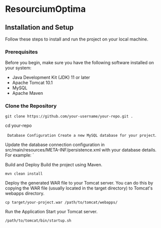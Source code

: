 # ResourciumOptima

## Installation and Setup

Follow these steps to install and run the project on your local machine.

### Prerequisites

Before you begin, make sure you have the following software installed on your system:

- Java Development Kit (JDK) 11 or later
- Apache Tomcat 10.1
- MySQL
- Apache Maven

### Clone the Repository

`
git clone https://github.com/your-username/your-repo.git .
`

cd your-repo

` Database Configuration Create a new MySQL database for your project`.


Update the database connection configuration in src/main/resources/META-INF/persistence.xml with your database details. For example: `

Build and Deploy Build the project using Maven.

`mvn clean install`

Deploy the generated WAR file to your Tomcat server. You can do this by copying the WAR file (usually located in the target directory) to Tomcat's webapps directory.

`cp target/your-project.war /path/to/tomcat/webapps/`

Run the Application Start your Tomcat server.

`/path/to/tomcat/bin/startup.sh`
